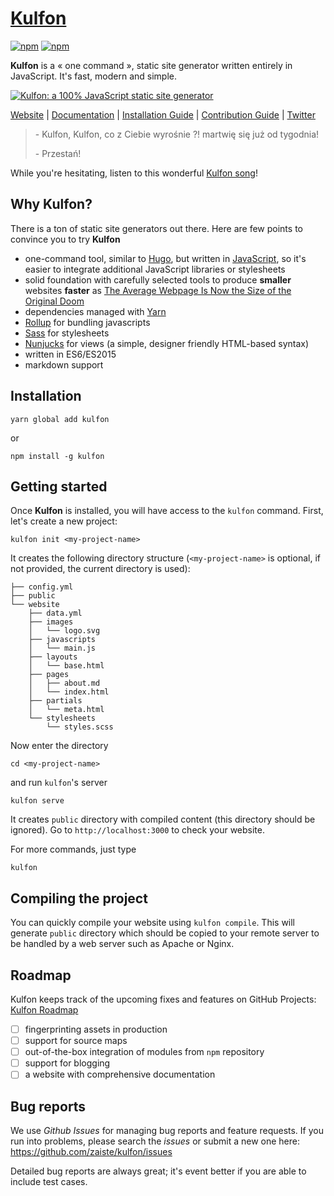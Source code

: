 # [Kulfon](https://kulfon.net)

[![npm](https://img.shields.io/npm/v/kulfon.svg)](https://www.npmjs.com/package/kulfon)
[![npm](https://img.shields.io/npm/dm/kulfon.svg)](https://www.npmjs.com/package/kulfon)

**Kulfon** is a « one command », static site generator written entirely in
JavaScript. It's fast, modern and simple.

[![Kulfon: a 100% JavaScript static site generator](https://raw.githubusercontent.com/zaiste/kulfon/master/kulfon-static-site-logo.jpg)](https://kulfon.net)

[Website](https://kulfon.net) |
[Documentation](https://kulfon.net/overview/introduction/) |
[Installation Guide](https://kulfon.net/overview/installing/) |
[Contribution Guide](CONTRIBUTING.md) |
[Twitter](http://twitter.com/kufonapp)

> \- Kulfon, Kulfon, co z Ciebie wyrośnie ?! martwię się już od tygodnia!
>
> \- Przestań!

While you're hesitating, listen to this wonderful [Kulfon song][5]!

## Why Kulfon?

There is a ton of static site generators out there. Here are few points to
convince you to try **Kulfon**

* one-command tool, similar to [Hugo][3], but written in [JavaScript][6], so it's
easier to integrate additional JavaScript libraries or stylesheets
* solid foundation with carefully selected tools to produce **smaller** websites **faster** as [The Average Webpage Is Now the Size of the Original Doom][8]
 * dependencies managed with [Yarn][4]
 * [Rollup][7] for bundling javascripts
 * [Sass][2] for stylesheets
 * [Nunjucks][1] for views (a simple, designer friendly HTML-based syntax)
* written in ES6/ES2015
* markdown support

## Installation

    yarn global add kulfon

or

    npm install -g kulfon

## Getting started

Once **Kulfon** is installed, you will have access to the `kulfon` command.
First, let's create a new project:

    kulfon init <my-project-name>

It creates the following directory structure (`<my-project-name>` is optional,
if not provided, the current directory is used):

```
├── config.yml
├── public
└── website
    ├── data.yml
    ├── images
    │   └── logo.svg
    ├── javascripts
    │   └── main.js
    ├── layouts
    │   └── base.html
    ├── pages
    │   ├── about.md
    │   └── index.html
    ├── partials
    │   └── meta.html
    └── stylesheets
        └── styles.scss
```

Now enter the directory

```
cd <my-project-name>
```

and run `kulfon`'s server

```
kulfon serve
```

It creates `public` directory with compiled content (this directory should be
ignored). Go to `http://localhost:3000` to check your website.

For more commands, just type

```
kulfon
```

## Compiling the project

You can quickly compile your website using `kulfon compile`. This will generate
`public` directory which should be copied to your remote server to be handled by
a web server such as Apache or Nginx.

## Roadmap

Kulfon keeps track of the upcoming fixes and features on GitHub Projects: [Kulfon Roadmap](https://github.com/zaiste/kulfon/projects/1)

- [ ] fingerprinting assets in production
- [ ] support for source maps
- [ ] out-of-the-box integration of modules from `npm` repository
- [ ] support for blogging
- [ ] a website with comprehensive documentation

## Bug reports

We use *Github Issues* for managing bug reports and feature requests. If you run
into problems, please search the *issues* or submit a new one here:
https://github.com/zaiste/kulfon/issues

Detailed bug reports are always great; it's event better if you are able to
include test cases.

[1]: https://mozilla.github.io/nunjucks/
[2]: http://sass-lang.com/
[3]: https://gohugo.io/
[4]: https://yarnpkg.com/
[5]: https://www.youtube.com/watch?v=YnsfCcxMydU
[6]: https://en.wikipedia.org/wiki/JavaScript
[7]: http://rollupjs.org/
[8]: https://www.wired.com/2016/04/average-webpage-now-size-original-doom/
